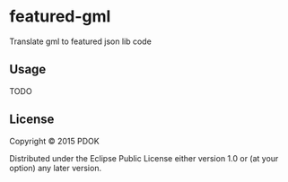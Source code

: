 # featured-gml

Translate gml to featured json lib code

## Usage

TODO

## License

Copyright © 2015 PDOK

Distributed under the Eclipse Public License either version 1.0 or (at
your option) any later version.
